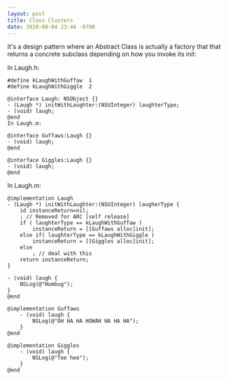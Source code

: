 ```yaml
---
layout: post
title: Class Clusters
date: 2020-08-04 23:44 -0700
---
```


It's a design pattern where an Abstract Class is actually a factory that that returns a concrete subclass depending on how you invoke its init:

In Laugh.h:
```
#define kLaughWithGuffaw  1
#define kLaughWithGiggle  2

@interface Laugh: NSObject {}
- (Laugh *) initWithLaughter:(NSUInteger) laughterType;
- (void) laugh;
@end
In Laugh.m:

@interface Guffaws:Laugh {}
- (void) laugh;
@end

@interface Giggles:Laugh {}
- (void) laugh;
@end
```


In Laugh.m:
```
@implementation Laugh
- (Laugh *) initWithLaughter:(NSUInteger) laugherType {
    id instanceReturn=nil;
    ; // Removed for ARC [self release]
    if ( laughterType == kLaughWithGuffaw )
        instanceReturn = [[Guffaws alloc]init];
    else if( laughterType == kLaughWithGiggle )
        instanceReturn = [[Giggles alloc]init];
    else
        ; // deal with this
    return instanceReturn;
}

- (void) laugh {
    NSLog(@"Humbug");
}
@end

@implementation Guffaws
    - (void) laugh {
        NSLog(@"OH HA HA HOWAH HA HA HA");
    }
@end

@implementation Giggles
    - (void) laugh {
        NSLog(@"Tee hee");
    }
@end
```
